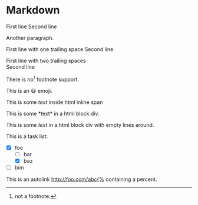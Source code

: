 # Markdown

First line
Second line

Another paragraph.

First line with one trailing space 
Second line

First line with two trailing spaces  
Second line

There is no[^1] footnote support.

[^1]: not a footnote.

This is an :smiley: emoji.

This is <span>some *text* inside html inline span</span>

<div>
This is some *text* in a html block div.
</div>

<div>
  
This is some *text* in a html block div with empty lines around.

</div>

This is a task list:

- [x] foo
  - [ ] bar
  - [x] baz
- [ ] bim

This is an autolink http://foo.com/abc{% containing a percent.
